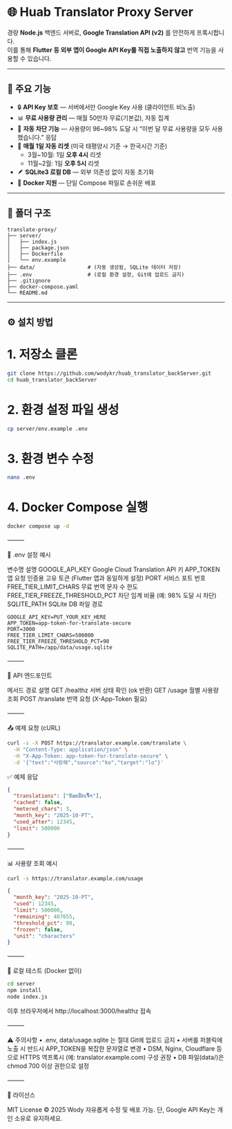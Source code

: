 # 🌐 Huab Translator Proxy Server

경량 **Node.js** 백엔드 서버로, **Google Translation API (v2)** 를 안전하게 프록시합니다.  
이를 통해 **Flutter 등 외부 앱이 Google API Key를 직접 노출하지 않고** 번역 기능을 사용할 수 있습니다.

---

## 🚀 주요 기능

- 🔒 **API Key 보호** — 서버에서만 Google Key 사용 (클라이언트 비노출)  
- 📊 **무료 사용량 관리** — 매월 50만자 무료(기본값), 자동 집계  
- 🧊 **자동 차단 기능** — 사용량이 96~98% 도달 시 “이번 달 무료 사용량을 모두 사용했습니다.” 응답  
- 🔁 **매월 1일 자동 리셋** (미국 태평양시 기준 → 한국시간 기준)  
  - 3월~10월: 1일 **오후 4시** 리셋  
  - 11월~2월: 1일 **오후 5시** 리셋  
- 🪶 **SQLite3 로컬 DB** — 외부 의존성 없이 자동 초기화  
- 🧱 **Docker 지원** — 단일 Compose 파일로 손쉬운 배포  

---

## 📁 폴더 구조
```
translate-proxy/
├── server/
│   ├── index.js
│   ├── package.json
│   ├── Dockerfile
│   └── env.example
├── data/                 # (자동 생성됨, SQLite 데이터 저장)
├── .env                  # (로컬 환경 설정, Git에 업로드 금지)
├── .gitignore
├── docker-compose.yaml
└── README.md
```
---

## ⚙️ 설치 방법

# 1. 저장소 클론
```bash
git clone https://github.com/wodykr/huab_translator_backServer.git
cd huab_translator_backServer
```
# 2. 환경 설정 파일 생성
```bash
cp server/env.example .env
```

# 3. 환경 변수 수정
```bash
nano .env
```

# 4. Docker Compose 실행
```bash
docker compose up -d
```

⸻

🧩 .env 설정 예시

변수명	설명
GOOGLE_API_KEY	Google Cloud Translation API 키
APP_TOKEN	앱 요청 인증용 고유 토큰 (Flutter 앱과 동일하게 설정)
PORT	서비스 포트 번호
FREE_TIER_LIMIT_CHARS	무료 번역 문자 수 한도
FREE_TIER_FREEZE_THRESHOLD_PCT	차단 임계 비율 (예: 98% 도달 시 차단)
SQLITE_PATH	SQLite DB 파일 경로

```env
GOOGLE_API_KEY=PUT_YOUR_KEY_HERE
APP_TOKEN=app-token-for-translate-secure
PORT=3000
FREE_TIER_LIMIT_CHARS=500000
FREE_TIER_FREEZE_THRESHOLD_PCT=98
SQLITE_PATH=/app/data/usage.sqlite
```

⸻

🧠 API 엔드포인트

메서드	경로	설명
GET	/healthz	서버 상태 확인 (ok 반환)
GET	/usage	월별 사용량 조회
POST	/translate	번역 요청 (X-App-Token 필요)


⸻

📤 예제 요청 (cURL)
```bash
curl -s -X POST https://translator.example.com/translate \
  -H "Content-Type: application/json" \
  -H "X-App-Token: app-token-for-translate-secure" \
  -d '{"text":"사랑해","source":"ko","target":"lo"}'
```

✅ 예제 응답
```json
{
  "translations": ["ຂ້ອຍຮັກເຈົ້າ"],
  "cached": false,
  "metered_chars": 3,
  "month_key": "2025-10-PT",
  "used_after": 12345,
  "limit": 500000
}
```

⸻

📊 사용량 조회 예시
```bash
curl -s https://translator.example.com/usage
```

```json
{
  "month_key": "2025-10-PT",
  "used": 12345,
  "limit": 500000,
  "remaining": 487655,
  "threshold_pct": 98,
  "frozen": false,
  "unit": "characters"
}
```

⸻

🧱 로컬 테스트 (Docker 없이)
```bash
cd server
npm install
node index.js
```

이후 브라우저에서 http://localhost:3000/healthz 접속

⸻

⚠️ 주의사항
	•	.env, data/usage.sqlite 는 절대 Git에 업로드 금지
	•	서버를 퍼블릭에 노출 시 반드시 APP_TOKEN을 복잡한 문자열로 변경
	•	DSM, Nginx, Cloudflare 등으로 HTTPS 역프록시 (예: translator.example.com) 구성 권장
	•	DB 파일(data/)은 chmod 700 이상 권한으로 설정

⸻

🪪 라이선스

MIT License © 2025 Wody
자유롭게 수정 및 배포 가능. 단, Google API Key는 개인 소유로 유지하세요.
